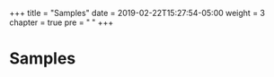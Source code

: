 +++
title = "Samples"
date = 2019-02-22T15:27:54-05:00
weight = 3
chapter = true
pre = "<b> </b>"
+++

# Samples
